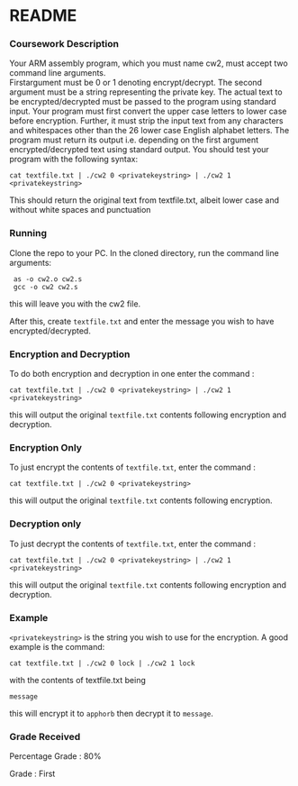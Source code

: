 # README #

### Coursework Description ###

Your ARM assembly program, which you must name cw2, must accept two command line arguments. 
<br>
Firstargument must be 0 or 1 denoting encrypt/decrypt. The second argument must be a string representing the private
key. The actual text to be encrypted/decrypted must be passed to the program using standard input. Your program
must first convert the upper case letters to lower case before encryption. Further, it must strip the input text from
any characters and whitespaces other than the 26 lower case English alphabet letters. The program must return its
output i.e. depending on the first argument encrypted/decrypted text using standard output. You should test your
program with the following syntax:
```
cat textfile.txt | ./cw2 0 <privatekeystring> | ./cw2 1 <privatekeystring>
```
This should return the original text from textfile.txt, albeit lower case and without white spaces and punctuation

### Running ###

Clone the repo to your PC.
In the cloned directory, run the command line arguments:

```
 as -o cw2.o cw2.s
 gcc -o cw2 cw2.s
```
this will leave you with the cw2 file. 

After this, create `textfile.txt` and enter the message you wish to have encrypted/decrypted.

### Encryption and Decryption ###
To do both encryption and decryption in one enter the command :
```
cat textfile.txt | ./cw2 0 <privatekeystring> | ./cw2 1 <privatekeystring>
```
this will output the original `textfile.txt` contents following encryption and decryption.

### Encryption Only ###
To just encrypt the contents of `textfile.txt`, enter the command : 
```
cat textfile.txt | ./cw2 0 <privatekeystring>
```
this will output the original `textfile.txt` contents following encryption.

### Decryption only ###
To just decrypt the contents of `textfile.txt`, enter the command :
```
cat textfile.txt | ./cw2 0 <privatekeystring> | ./cw2 1 <privatekeystring>
```
this will output the original `textfile.txt` contents following encryption and decryption.

### Example ###
`<privatekeystring>` is the string you wish to use for the encryption. 
A good example is the command:
```
cat textfile.txt | ./cw2 0 lock | ./cw2 1 lock
```
with the contents of textfile.txt being 
```
message
```
this will encrypt it to `apphorb` then decrypt it to `message`.

### Grade Received ###

Percentage Grade : 80% 

Grade : First 